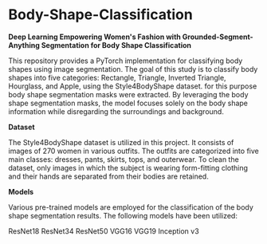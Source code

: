# Body-Shape-Classification
**Deep Learning Empowering Women's Fashion with Grounded-Segment-Anything Segmentation for Body Shape Classification**

This repository provides a PyTorch implementation for classifying body shapes using image segmentation. The goal of this study is to classify body shapes into five categories: Rectangle, Triangle, Inverted Triangle, Hourglass, and Apple, using the Style4BodyShape dataset. for this purpose body shape segmentation masks were extracted. By leveraging the body shape segmentation masks, the model focuses solely on the body shape information while disregarding the surroundings and background. 

**Dataset**

The Style4BodyShape dataset is utilized in this project. It consists of images of 270 women in various outfits. The outfits are categorized into five main classes: dresses, pants, skirts, tops, and outerwear. To clean the dataset, only images in which the subject is wearing form-fitting clothing and their hands are separated from their bodies are retained.

**Models**

Various pre-trained models are employed for the classification of the body shape segmentation results. The following models have been utilized:

ResNet18
ResNet34
ResNet50
VGG16
VGG19
Inception v3

